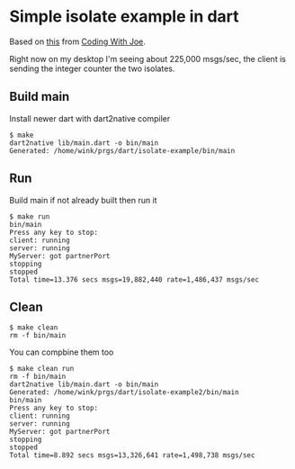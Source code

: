 # Simple isolate example in dart

Based on [this](https://codingwithjoe.com/dart-fundamentals-isolates/) from
[Coding With Joe](codingwithjost.com).

Right now on my desktop I'm seeing about 225,000 msgs/sec, the client is
sending the integer counter the two isolates.

## Build main
Install newer dart with dart2native compiler
```
$ make
dart2native lib/main.dart -o bin/main
Generated: /home/wink/prgs/dart/isolate-example/bin/main
```

## Run

Build main if not already built then run it
```
$ make run
bin/main
Press any key to stop:
client: running
server: running
MyServer: got partnerPort
stopping
stopped
Total time=13.376 secs msgs=19,882,440 rate=1,486,437 msgs/sec
```

## Clean
```
$ make clean
rm -f bin/main
```

You can compbine them too
```
$ make clean run
rm -f bin/main
dart2native lib/main.dart -o bin/main
Generated: /home/wink/prgs/dart/isolate-example2/bin/main
bin/main
Press any key to stop:
client: running
server: running
MyServer: got partnerPort
stopping
stopped
Total time=8.892 secs msgs=13,326,641 rate=1,498,738 msgs/sec
```
